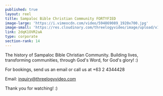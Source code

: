 ```yaml
---
published: true
layout: reel
title: Sampaloc Bible Christian Community FORTYFIED
image-large: 'https://i.vimeocdn.com/video/594869089_1920x700.jpg'
image-small: 'https://res.cloudinary.com/threelogyvideo/image/upload/v1541754031/SBCC_ab.jpg'
link: 2dqK1OVR2aA
type: corporate
section-rank: 14
---
```

The history of Sampaloc Bible Christian Community. Building lives, transforming communities, through God's Word, for God's glory! :) 

For bookings, send us an email or call us at +63 2 4344428

Email: inquiry@threelogyvideo.com

Thank you for watching! :)
